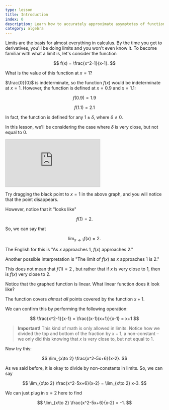 ```yaml
---
type: lesson
title: Introduction
index: 0
description: Learn how to accurately approximate asymptotes of functions.
category: algebra
---
```


Limits are the basis for almost everything in calculus. By the time you get to derivatives, you'll be doing limits and
you won't even know it. To become familiar with what a limit is, let's consider the function

$$ f(x) = \frac{x^2-1}{x-1}. $$

What is the value of this function at $x=1$?

$\frac{0}{0}$ is indeterminate, so the function $f(x)$ would be indeterminate at $x=1$. However, the function is defined
at $x=0.9$ and $x=1.1$:

$$ f(0.9) = 1.9 $$

$$ f(1.1) = 2.1 $$

In fact, the function is defined for any $1\pm \delta,$ where $\delta \neq 0.$

In this lesson, we'll be considering the case where $\delta$ is very close, but not equal to $0.$

<iframe src="https://www.desmos.com/calculator/ti0fuxp3s6?embed" class="graph" style="border: 1px solid #ccc;" id="graph1" frameborder="0"></iframe>

Try dragging the black point to $x=1$ in the above graph, and you will notice that the point disappears.

However, notice that it "looks like"

$$ f(1)=2. $$

So, we can say that

$$ \lim_{x\to 1} f(x) = 2. $$

The English for this is "As $x$ approaches 1, $f(x)$ approaches $2$."

Another possible interpretation is "The limit of $f(x)$ as $x$ approaches 1 is $2$."

This does not mean that $f(1)=2$ , but rather that if $x$ is very close to $1$, then is $f(x)$ very close to $2$.

Notice that the graphed function is linear. What linear function does it look like?

The function covers _almost all_ points covered by the function $x+1$.

We can confirm this by performing the following operation:

$$ \frac{x^2-1}{x-1} = \frac{(x-1)(x+1)}{x-1} = x+1 $$

> **Important!** This kind of math is only allowed in limits. Notice how we divided the top and bottom of the fraction by $x-1$, a non-constant – we only did this knowing that $x$ is very close to, but not equal to 1.

Now try this:

$$ \lim_{x\to 2} \frac{x^2-5x+6}{x-2}. $$

As we said before, it is okay to divide by non-constants in limits. So, we can say

$$ \lim_{x\to 2} \frac{x^2-5x+6}{x-2} = \lim_{x\to 2} x-3. $$

We can just plug in $x=2$ here to find

$$ \lim_{x\to 2} \frac{x^2-5x+6}{x-2} = -1. $$

